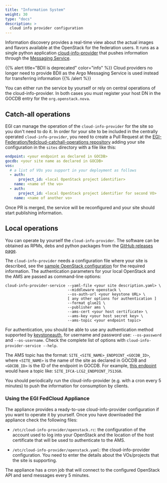 ```yaml
---
title: "Information System"
weight: 30
type: "docs"
description: >
  cloud info provider configuration
---
```


Information discovery provides a real-time view about the actual images and
flavors available at the OpenStack for the federation users. It runs as a single
python application
[cloud-info-provider](https://github.com/EGI-Federation/cloud-info-provider)
that pushes information through the
[Messaging Service](../../../internal/messaging).

{{% alert title="BDII is deprecated" color="info" %}} Cloud providers no longer
need to provide BDII as the Argo Messaging Service is used instead for
transferring information {{% /alert %}}

You can either run the service by yourself or rely on central operations of the
cloud-info-provider. In both cases you must register your host DN in the GOCDB
entry for the `org.openstack.nova`.

## Catch-all operations

EGI can manage the operation of the `cloud-info-provider` for the site so you
don't need to do it. In order for your site to be included in the centrally
operated `cloud-info-provider`, you need to create a Pull Request at the
[EGI-Federation/fedcloud-catchall-operations repository](https://github.com/EGI-Federation/fedcloud-catchall-operations/)
adding your site configuration in the `sites` directory with a file like this:

```yaml
endpoint: <your endpoint as declared in GOCDB>
gocdb: <your site name as declared in GOCDB>
vos:
  # a list of VOs you support in your deployment as follows
  - auth:
      project_id: <local OpenStack project identifier>
    name: <name of the vo>
  - auth:
      project_id: <local OpenStack project identifier for second VO>
    name: <name of another vo>
```

Once PR is merged, the service will be reconfigured and your site should start
publishing information.

## Local operations

You can operate by yourself the `cloud-info-provider`. The software can be
obtained as RPMs, debs and python packages from the
[GitHub releases page](https://github.com/EGI-Federation/cloud-info-provider/releases).

The `cloud-info-provider` needs a configuration file where your site is
described, see the
[sample OpenStack configuration](https://github.com/EGI-Federation/cloud-info-provider/blob/master/etc/sample.openstack.yaml)
for the required information. The authentication parameters for your local
OpenStack and the AMS are passed as command-line options:

```shell
cloud-info-provider-service --yaml-file <your site description.yaml> \
                            --middleware openstack \
                            --os-auth-url <your keystone URL> \
                            [ any other options for authentication ]
                            --format glue21 \
                            --publisher ams \
                            --ams-cert <your host certificate> \
                            --ams-key <your host secret key> \
                            --ams-topic <your endpoint topic>
```

For authentication, you should be able to use any authentication method
supported by [keystoneauth](https://opendev.org/openstack/keystoneauth), for
username and password use: `--os-password` and `--os-username`. Check the
complete list of options with `cloud-info-provider-service --help`.

The AMS topic has the format: `SITE_<SITE_NAME>_ENDPOINT_<GOCDB_ID>`, where
`<SITE_NAME>` is the name of the site as declared in GOCDB and `<GOCDB_ID>` is
the ID of the endpoint in GOCDB. For example,
[this endpoint](https://goc.egi.eu/portal/index.php?Page_Type=Service&id=7513)
would have a topic like: `SITE_IFCA-LCG2_ENDPOINT_7513G0`.

You should periodically run the cloud-info-provider (e.g. with a cron every 5
minutes) to push the information for consumption by clients.

### Using the EGI FedCloud Appliance

The appliance provides a ready-to-use cloud-info-provider configuration if you
want to operate it by yourself. Once you have downloaded the appliance check the
following files:

- `/etc/cloud-info-provider/openstack.rc`: the configuration of the account used
  to log into your OpenStack and the location of the host certificate that will
  be used to authenticate to the AMS.

- `/etc/cloud-info-provider/openstack.yaml`: the cloud-info-provider
  configuration. You need to enter the details about the VOs/projects that the
  site is supporting.

The appliance has a cron job that will connect to the configured OpenStack API
and send messages every 5 minutes.

